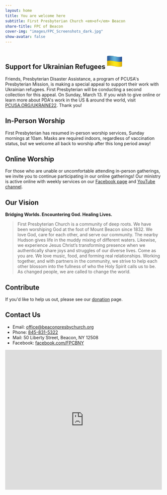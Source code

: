 ```yaml
---
layout: home
title: You are welcome here
subtitle: First Presbyterian Church <em>of</em> Beacon
share-title: FPC of Beacon
cover-img: "images/FPC_Screenshots_dark.jpg"
show-avatar: false
---
```


## Support for Ukrainian Refugees <img title="Ukrainian Flag" src="images/ukraine-whatsapp.png" width="50" />

Friends, Presbyterian Disaster Assistance, a program of PCUSA's Presbyterian Mission, is making a special appeal to support their work with Ukrainian refugees. First Presbyterian will be conducting a second collection for this appeal. On Sunday, March 13. If you wish to give online or learn more about PDA's work in the US & around the world, visit [PCUSA.ORG/UKRAINE22](https://pcusa.org/UKRAINE22). Thank you!

## In-Person Worship
First Presbyterian has resumed in-person worship services, Sunday mornings at 10am.  Masks are required indoors, regardless of vaccination status, but we welcome all back to worship after this long period away!

## Online Worship
For those who are unable or uncomfortable attending in-person gatherings, we invite you to continue participating in our online gatherings! Our ministry is active online with weekly services on our [Facebook page](http://facebook.com/FPCBNY) and [YouTube channel](http://youtube.com/user/BeaconPresbyChurch).

## Our Vision

**Bridging Worlds. Encountering God. Healing Lives.** 

> First Presbyterian Church is a community of deep roots. We have been worshiping God at the foot of Mount Beacon since 1832. We love God, care for each other, and serve our community. The nearby Hudson gives life in the muddy mixing of different waters. Likewise, we experience Jesus Christ’s transforming presence when we authentically share joys and struggles of our diverse lives. Come as you are. We love music, food, and forming real relationships. Working together, and with partners in the community, we strive to help each other blossom into the fullness of who the Holy Spirit calls us to be. As changed people, we are called to change the world.

## Contribute

If you'd like to help us out, please see our [donation](donate.md) page.

## Contact Us

* Email: [office@beaconpresbychurch.org](mailto:office@beaconpresbychurch.org)
* Phone: [845-831-5322](tel:845-831-5322)
* Mail: 50 Liberty Street, Beacon, NY 12508
* Facebook: [facebook.com/FPCBNY](http://facebook.com/FPCBNY)

<iframe src="https://www.google.com/maps/embed?pb=!1m18!1m12!1m3!1d2988.0777741135653!2d-73.9623172846394!3d41.50258937925374!2m3!1f0!2f0!3f0!3m2!1i1024!2i768!4f13.1!3m3!1m2!1s0x89dd3167534c09f1%3A0x9c65275fc9d5213c!2sFirst%20Presbyterian%20Church!5e0!3m2!1sen!2sus!4v1585499610358!5m2!1sen!2sus" width="100%" height="450" frameborder="0" style="border:0;" allowfullscreen="" aria-hidden="false" tabindex="0"></iframe>
